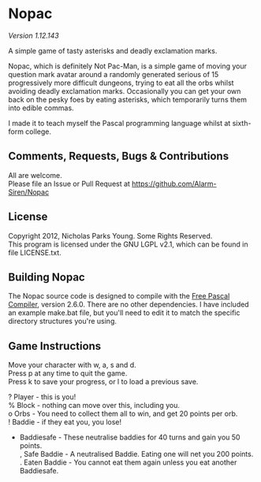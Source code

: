 # Nopac
*Version 1.12.143*

A simple game of tasty asterisks and deadly exclamation marks.

Nopac, which is definitely Not Pac-Man, is a simple game of moving your question mark avatar around a randomly generated serious of 15 progressively more difficult dungeons, trying to eat all the orbs whilst avoiding deadly exclamation marks. Occasionally you can get your own back on the pesky foes by eating asterisks, which temporarily turns them into edible commas.

I made it to teach myself the Pascal programming language whilst at sixth-form college.

## Comments, Requests, Bugs & Contributions
All are welcome.  
Please file an Issue or Pull Request at https://github.com/Alarm-Siren/Nopac

## License
Copyright 2012, Nicholas Parks Young. Some Rights Reserved.  
This program is licensed under the GNU LGPL v2.1, which can be found in file LICENSE.txt.

## Building Nopac
The Nopac source code is designed to compile with the [Free Pascal Compiler](https://www.freepascal.org/), version 2.6.0. There are no other dependencies. I have included an example make.bat file, but you'll need to edit it to match the specific directory structures you're using.

## Game Instructions
Move your character with w, a, s and d.  
Press p at any time to quit the game.  
Press k to save your progress, or l to load a previous save.  

? Player - this is you!  
% Block - nothing can move over this, including you.  
o Orbs - You need to collect them all to win, and get 20 points per orb.  
! Baddie - if they eat you, you lose!  
* Baddiesafe - These neutralise baddies for 40 turns and gain you 50 points.  
, Safe Baddie - A neutralised Baddie. Eating one will net you 200 points.  
. Eaten Baddie - You cannot eat them again unless you eat another Baddiesafe.  

